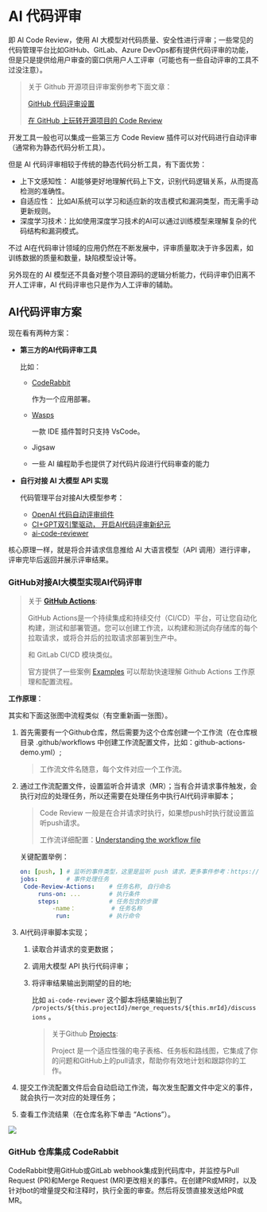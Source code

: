 # AI 代码评审

即 AI Code Review，使用 AI 大模型对代码质量、安全性进行评审；一些常见的代码管理平台比如GitHub、GitLab、Azure DevOps都有提供代码评审的功能，但是只是提供给用户审查的窗口供用户人工评审（可能也有一些自动评审的工具不过没注意）。

> 关于 Github 开源项目评审案例参考下面文章：
>
> [GitHub 代码评审设置](https://docs.github.com/zh/organizations/organizing-members-into-teams/managing-code-review-settings-for-your-team)
>
> [在 GitHub 上玩转开源项目的 Code Review](https://blog.devstream.io/posts/how-to-code-review-zh)

开发工具一般也可以集成一些第三方 Code Review 插件可以对代码进行自动评审（通常称为静态代码分析工具）。

但是 AI 代码评审相较于传统的静态代码分析工具，有下面优势：

+ 上下文感知性： AI能够更好地理解代码上下文，识别代码逻辑关系，从而提高检测的准确性。
+ 自适应性： 比如AI系统可以学习和适应新的攻击模式和漏洞类型，而无需手动更新规则。
+ 深度学习技术：比如使用深度学习技术的AI可以通过训练模型来理解复杂的代码结构和漏洞模式。

不过 AI在代码审计领域的应用仍然在不断发展中，评审质量取决于许多因素，如训练数据的质量和数量，缺陷模型设计等。

另外现在的 AI 模型还不具备对整个项目源码的逻辑分析能力，代码评审仍旧离不开人工评审，AI 代码评审也只是作为人工评审的辅助。



## AI代码评审方案

现在看有两种方案：

+ **第三方的AI代码评审工具**

  比如：

  + [CodeRabbit](https://docs.coderabbit.ai/)

    作为一个应用部署。

  + [Wasps](https://www.wasps.dev/)

    一款 IDE 插件暂时只支持 VsCode。

  + Jigsaw

  + 一些 AI 编程助手也提供了对代码片段进行代码审查的能力

+ **自行对接 AI 大模型 API 实现**

  代码管理平台对接AI大模型参考：

  + [OpenAI 代码自动评审组件](https://bugstack.cn/md/zsxq/project/openai-code-review.html)
  + [CI+GPT双引擎驱动， 开启AI代码评审新纪元](https://developer.jdcloud.com/article/3826)
  + [ai-code-reviewer](https://github.com/buxuku/ai-code-reviewer)

核心原理一样，就是将合并请求信息推给 AI 大语言模型（API 调用）进行评审，评审完毕后返回并展示评审结果。

### GitHub对接AI大模型实现AI代码评审

> 关于 **[GitHub Actions](https://docs.github.com/en/actions)**:
>
> GitHub Actions是一个持续集成和持续交付（CI/CD）平台，可让您自动化构建，测试和部署管道。您可以创建工作流，以构建和测试向存储库的每个拉取请求，或将合并后的拉取请求部署到生产中。
>
> 和 GitLab CI/CD 模块类似。
>
> 官方提供了一些案例 [Examples]() 可以帮助快速理解 Github Actions 工作原理和配置流程。

**工作原理**：

其实和下面这张图中流程类似（有空重新画一张图）。

1. 首先需要有一个Github仓库，然后需要为这个仓库创建一个工作流（在仓库根目录 .github/workflows 中创建工作流配置文件，比如：github-actions-demo.yml）;

   > 工作流文件名随意，每个文件对应一个工作流。

2. 通过工作流配置文件，设置监听合并请求（MR）；当有合并请求事件触发，会执行对应的处理任务，所以还需要在处理任务中执行AI代码评审脚本；

   > Code Review 一般是在合并请求时执行，如果想push时执行就设置监听push请求。
   >
   > 工作流详细配置：[Understanding the workflow file](https://docs.github.com/en/actions/using-workflows/about-workflows#understanding-the-workflow-file)

   关键配置举例：

   ```yaml
   on: [push, ]	# 监听的事件类型，这里是监听 push 请求，更多事件参考：https://docs.github.com/en/actions/using-workflows/events-that-trigger-workflows
   jobs: 		# 事件处理任务
   	Code-Review-Actions:	# 任务名称, 自行命名
       	runs-on: ...		# 执行条件
       	steps:				# 任务包含的步骤
       		-name：		    # 任务名称    	
       		 run: 			# 执行命令 
   ```

3. AI代码评审脚本实现；

   1. 读取合并请求的变更数据；

   2. 调用大模型 API 执行代码评审；

   3. 将评审结果输出到期望的目的地; 

      比如 `ai-code-reviewer` 这个脚本将结果输出到了 `/projects/${this.projectId}/merge_requests/${this.mrId}/discussions` 。

      > 关于Github [Projects](https://docs.github.com/en/issues/planning-and-tracking-with-projects/learning-about-projects):
      >
      > Project 是一个适应性强的电子表格、任务板和路线图，它集成了你的问题和GitHub上的pull请求，帮助你有效地计划和跟踪你的工作。

4. 提交工作流配置文件后会自动启动工作流，每次发生配置文件中定义的事件，就会执行一次对应的处理任务；

5. 查看工作流结果（在仓库名称下单击 “Actions”）。	

![](https://s3.cn-north-1.jdcloud-oss.com/shendengbucket1/2024-05-14-13-27P14LxIxZrUYB27avc.jpg)



### GitHub 仓库集成 CodeRabbit

CodeRabbit使用GitHub或GitLab webhook集成到代码库中，并监控与Pull Request (PR)和Merge Request (MR)更改相关的事件。在创建PR或MR时，以及针对bot的增量提交和注释时，执行全面的审查。然后将反馈直接发送给PR或MR。


